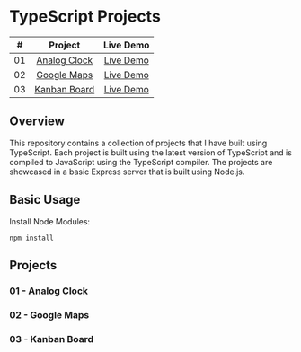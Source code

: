 # TypeScript Projects

|  #  |            Project             | Live Demo |
| :-: | :----------------------------: | :-------: |
| 01  |       [Analog Clock](https://github.com/max-geller/javascript-projects)       | [Live Demo](https://dev.maxgeller.com.com/projects/)  |
| 02  |     [Google Maps](https://github.com/max-geller/javascript-projects)    | [Live Demo](https://dev.maxgeller.com.com/projects/)  |
| 03  |    [Kanban Board](https://github.com/max-geller/javascript-projects)     | [Live Demo](https://dev.maxgeller.com.com/projects/)  |

## Overview

This repository contains a collection of projects that I have built using TypeScript. Each project is built using the latest version of TypeScript and is compiled to JavaScript using the TypeScript compiler. The projects are showcased in a basic Express server that is built using Node.js.

## Basic Usage

Install Node Modules:

    npm install

## Projects

### 01 - Analog Clock

### 02 - Google Maps

### 03 - Kanban Board
